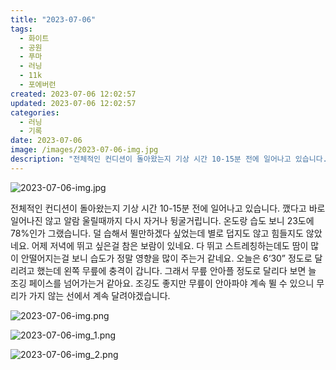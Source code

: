 ```yaml
---
title: "2023-07-06"
tags:
  - 화이트
  - 공원
  - 푸마
  - 러닝
  - 11k
  - 포에버런
created: 2023-07-06 12:02:57
updated: 2023-07-06 12:02:57
categories:
  - 러닝
  - 기록
date: 2023-07-06
image: /images/2023-07-06-img.jpg
description: "전체적인 컨디션이 돌아왔는지 기상 시간 10-15분 전에 일어나고 있습니다. 깼다고 바로 일어나진 않고 알람 울릴때까지 다시 자거나 뒹굴거립니다. 온도랑 습도 보니 23도에 78%인가 그랬습니다. 덜 습해서 뛸만하겠다 싶었는데 별로 덥지도 않고 힘들지도 않았네요. 어제 저녁에 뛰고 싶은"
---
```


![2023-07-06-img.jpg](/images/2023-07-06-img.jpg)
 
 

전체적인 컨디션이 돌아왔는지 기상 시간 10-15분 전에 일어나고 있습니다. 깼다고 바로 일어나진 않고 알람 울릴때까지 다시 자거나 뒹굴거립니다.
온도랑 습도 보니 23도에 78%인가 그랬습니다. 덜 습해서 뛸만하겠다 싶었는데 별로 덥지도 않고 힘들지도 않았네요. 어제 저녁에 뛰고 싶은걸 참은 보람이 있네요. 다 뛰고 스트레칭하는데도 땀이 많이 안떨어지는걸 보니 습도가 정말 영향을 많이 주는거 같네요.
오늘은 6‘30” 정도로 달리려고 했는데 왼쪽 무릎에 충격이 갑니다. 그래서 무릎 안아플 정도로 달리다 보면 늘 조깅 페이스를 넘어가는거 같아요. 
조깅도 좋지만 무릎이 안아파야 계속 뛸 수 있으니 무리가 가지 않는 선에서 계속 달려야겠습니다.

 
 ![2023-07-06-img.png](/images/2023-07-06-img.png)
 
 

 
 ![2023-07-06-img_1.png](/images/2023-07-06-img_1.png)
 
 

 
 ![2023-07-06-img_2.png](/images/2023-07-06-img_2.png)
